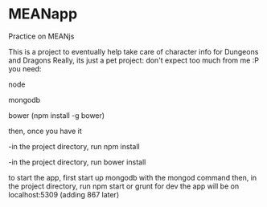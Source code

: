 MEANapp
=======

Practice on MEANjs


This is a project to eventually help take care of character info for Dungeons and Dragons
Really, its just a pet project: don't expect too much from me :P
you need:

node

mongodb

bower (npm install -g bower)

then, once you have it

-in the project directory, run npm install

-in the project directory, run bower install

to start the app, first start up mongodb with the mongod command
then, in the project directory, run npm start or grunt for dev
the app will be on localhost:5309 (adding 867 later)
